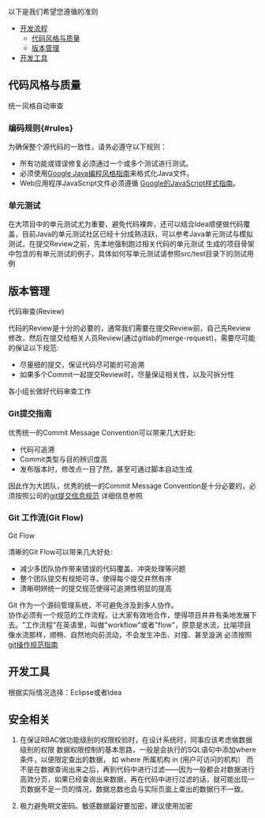 以下是我们希望您遵循的准则
- [开发流程](#flow)
    - [代码风格与质量](#rules)
    - [版本管理](#commit)
- [开发工具](#)    
    
## 代码风格与质量

统一风格自动审查

### 编码规则{#rules}

为确保整个源代码的一致性，请务必遵守以下规则：

* 所有功能或错误修复必须通过一个或多个测试进行测试。
* 必须使用[Google Java编程风格指南](http://130.10.8.207/coding-specification/_book/code-specification/java-convention.html)来格式化Java文件。
* Web应用程序JavaScript文件必须遵循 [Google的JavaScript样式指南](http://130.10.8.207/coding-specification/_book/code-specification/javascript-convention.html)。

### 单元测试

在大项目中的单元测试尤为重要，避免代码裸奔，还可以结合Idea顺便做代码覆盖，目前Java的单元测试社区已经十分成熟活跃，可以参考Java单元测试与模拟测试，在提交Review之前，先本地强制跑过相关代码的单元测试
    生成的项目骨架中包含的有单元测试的例子，具体如何写单元测试请参照src/test目录下的测试用例

## 版本管理

代码审查(Review)

代码的Review是十分的必要的，通常我们需要在提交Review前，自己先Review修改，然后在提交给相关人员Review(通过gitlab的merge-request)，需要尽可能的保证以下规范:

* 尽量细的提交，保证代码尽可能的可追溯
* 如果多个Commit一起提交Review时，尽量保证相关性，以及可拆分性

各小组长做好代码审查工作

### Git提交指南

优秀统一的Commit Message Convention可以带来几大好处:

* 代码可追溯
* Commit类型与目的辨识度高
* 发布版本时，修改点一目了然，甚至可通过脚本自动生成

因此作为大团队，优秀的统一的Commit Message Convention是十分必要的，必须按照公司的[git提交信息规范](http://130.10.8.207/git-operation-guide/_book/fujian/section1.html) 详细信息参照

### Git 工作流(Git Flow)

Git Flow

清晰的Git Flow可以带来几大好处:

* 减少多团队协作带来错误的代码覆盖、冲突处理等问题
* 整个团队提交有规矩可寻，使得每个提交井然有序
* 清晰明辨统一的提交规范使得可追溯性明显的提高

Git 作为一个源码管理系统，不可避免涉及到多人协作。  
协作必须有一个规范的工作流程，让大家有效地合作，使得项目井井有条地发展下去。"工作流程"在英语里，叫做"workflow"或者"flow"，原意是水流，比喻项目像水流那样，顺畅、自然地向前流动，不会发生冲击、对撞、甚至漩涡
必须按照[git操作规范指南](http://130.10.8.207/git-operation-guide/_book/fujian/section1.html)

## 开发工具

根据实际情况选择：Eclipse或者Idea


## 安全相关

1. 在保证RBAC做功能级别的权限校验时，在设计系统时，同事应该考虑做数据级别的权限
数据权限控制的基本思路，一般是会执行的SQL语句中添加where条件，以便限定查出的数据， 
如 where 所属机构 in (用户可访问的机构） 
而不是在数据查询出来之后，再到代码中进行过滤——因为一般都会对数据进行高效分页，如果已经查询出来数据，再在代码中进行过滤的话，就可能出现一页数据不足一页的情况，数据总数也会与实际页面上查出的数据行不一致。

2.  极力避免明文密码。敏感数据最好要加密，建议使用加密